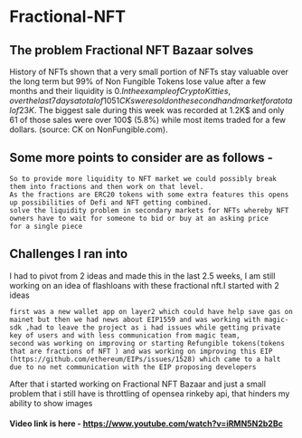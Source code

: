 # Fractional-NFT


## The problem Fractional NFT Bazaar solves

History of NFTs shown that a very small portion of NFTs stay valuable over the long term but 99% of Non Fungible Tokens lose value after a few months and their liquidity is $0.
In the example of Crypto Kitties, over the last 7 days a total of 1051 CKs were sold on the second hand market for a total of 23K$. The biggest sale during this week was recorded at 1.2K$ and only 61 of those sales were over 100$ (5.8%) while most items traded for a few dollars. (source: CK on NonFungible.com).

## Some more points to consider are as follows - 

    So to provide more liquidity to NFT market we could possibly break them into fractions and then work on that level.
    As the fractions are ERC20 tokens with some extra features this opens up possibilities of Defi and NFT getting combined.
    solve the liquidity problem in secondary markets for NFTs whereby NFT owners have to wait for someone to bid or buy at an asking price       for a single piece

## Challenges I ran into

I had to pivot from 2 ideas and made this in the last 2.5 weeks, I am still working on an idea of flashloans with these fractional nft.I started with 2 ideas 

    first was a new wallet app on layer2 which could have help save gas on mainet but then we had news about EIP1559 and was working with magic-sdk ,had to leave the project as i had issues while getting private key of users and with less communication from magic team,
    second was working on improving or starting Refungible tokens(tokens that are fractions of NFT ) and was working on improving this EIP (https://github.com/ethereum/EIPs/issues/1528) which came to a halt due to no net communication with the EIP proposing developers

After that i started working on Fractional NFT Bazaar and just a small problem that i still have is throttling of opensea rinkeby api, that hinders my ability to show images
 
#### Video link is here - https://www.youtube.com/watch?v=iRMN5N2b2Bc
